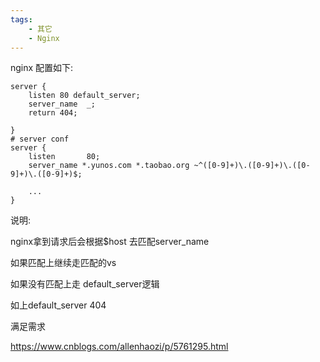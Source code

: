 ```yaml
---
tags:
    - 其它
    - Nginx
---
```


nginx 配置如下: 

```
server {
    listen 80 default_server;
    server_name  _;
    return 404;
 
}
# server conf
server {
    listen       80;
    server_name *.yunos.com *.taobao.org ~^([0-9]+)\.([0-9]+)\.([0-9]+)\.([0-9]+)$;
     
    ...
}
```

说明: 

nginx拿到请求后会根据$host 去匹配server_name 

如果匹配上继续走匹配的vs

如果没有匹配上走 default_server逻辑

如上default_server 404 

满足需求



https://www.cnblogs.com/allenhaozi/p/5761295.html